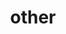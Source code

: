 ---
layout: page
title: other
nav: true
nav_order: 3
dropdown: true
children:
    - title: Books
      permalink: /books/ 
    - title: Movies
      permalink: /movies/
    - title: People
      permalink: /people/
    - title: Links
      permalink: /links/
    - title: Course Notes
      permalink: /course-notes/ 
    - title: ENG 102 Calc
      permalink: /eng-102-calc/
---
